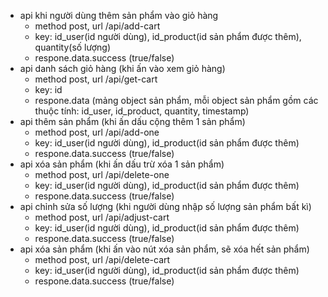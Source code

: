 - api khi người dùng thêm sản phẩm vào giỏ hàng
    - method post, url /api/add-cart
    - key: id_user(id người dùng), id_product(id sản phẩm được thêm), quantity(số lượng)
    - respone.data.success (true/false)
- api danh sách giỏ hàng (khi ấn vào xem giỏ hàng)
    - method post, url /api/get-cart
    - key: id
    - respone.data (mảng object sản phẩm, mỗi object sản phẩm gồm các thuộc tính: id_user, id_product, quantity, timestamp)
- api thêm sản phẩm (khi ấn dấu cộng thêm 1 sản phẩm)
    - method post, url /api/add-one
    - key: id_user(id người dùng), id_product(id sản phẩm được thêm)
    - respone.data.success (true/false)
- api xóa sản phẩm (khi ấn dấu trừ xóa 1 sản phẩm)
    - method post, url /api/delete-one
    - key: id_user(id người dùng), id_product(id sản phẩm được thêm)
    - respone.data.success (true/false)
- api chỉnh sửa số lượng (khi người dùng nhập số lượng sản phẩm bất kì)
    - method post, url /api/adjust-cart
    - key: id_user(id người dùng), id_product(id sản phẩm được thêm)
    - respone.data.success (true/false)
- api xóa sản phẩm (khi ấn vào nút xóa sản phẩm, sẽ xóa hết sản phẩm)
    - method post, url /api/delete-cart
    - key: id_user(id người dùng), id_product(id sản phẩm được thêm)
    - respone.data.success (true/false)